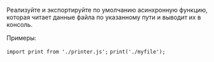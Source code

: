 Реализуйте и экспортируйте по умолчанию асинхронную функцию, 
которая читает данные файла по указанному пути и выводит их в консоль.

Примеры:

```import print from './printer.js';```
```print('./myfile');```
